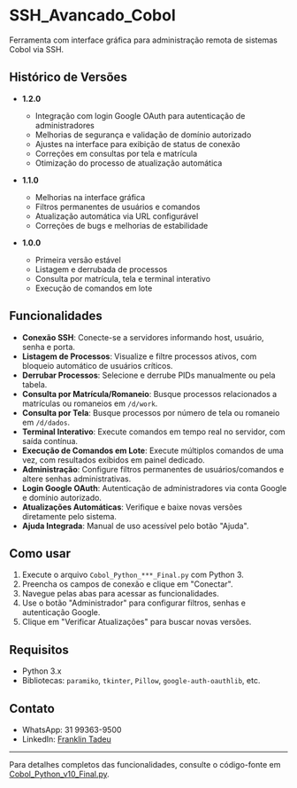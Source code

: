 # SSH_Avancado_Cobol

Ferramenta com interface gráfica para administração remota de sistemas Cobol via SSH.

## Histórico de Versões

- **1.2.0**  
  - Integração com login Google OAuth para autenticação de administradores  
  - Melhorias de segurança e validação de domínio autorizado  
  - Ajustes na interface para exibição de status de conexão  
  - Correções em consultas por tela e matrícula  
  - Otimização do processo de atualização automática

- **1.1.0**  
  - Melhorias na interface gráfica  
  - Filtros permanentes de usuários e comandos  
  - Atualização automática via URL configurável  
  - Correções de bugs e melhorias de estabilidade

- **1.0.0**  
  - Primeira versão estável  
  - Listagem e derrubada de processos  
  - Consulta por matrícula, tela e terminal interativo  
  - Execução de comandos em lote

## Funcionalidades

- **Conexão SSH**: Conecte-se a servidores informando host, usuário, senha e porta.
- **Listagem de Processos**: Visualize e filtre processos ativos, com bloqueio automático de usuários críticos.
- **Derrubar Processos**: Selecione e derrube PIDs manualmente ou pela tabela.
- **Consulta por Matrícula/Romaneio**: Busque processos relacionados a matrículas ou romaneios em `/d/work`.
- **Consulta por Tela**: Busque processos por número de tela ou romaneio em `/d/dados`.
- **Terminal Interativo**: Execute comandos em tempo real no servidor, com saída contínua.
- **Execução de Comandos em Lote**: Execute múltiplos comandos de uma vez, com resultados exibidos em painel dedicado.
- **Administração**: Configure filtros permanentes de usuários/comandos e altere senhas administrativas.
- **Login Google OAuth**: Autenticação de administradores via conta Google e domínio autorizado.
- **Atualizações Automáticas**: Verifique e baixe novas versões diretamente pelo sistema.
- **Ajuda Integrada**: Manual de uso acessível pelo botão "Ajuda".

## Como usar

1. Execute o arquivo `Cobol_Python_***_Final.py` com Python 3.
2. Preencha os campos de conexão e clique em "Conectar".
3. Navegue pelas abas para acessar as funcionalidades.
4. Use o botão "Administrador" para configurar filtros, senhas e autenticação Google.
5. Clique em "Verificar Atualizações" para buscar novas versões.

## Requisitos

- Python 3.x
- Bibliotecas: `paramiko`, `tkinter`, `Pillow`, `google-auth-oauthlib`, etc.

## Contato

- WhatsApp: 31 99363-9500
- LinkedIn: [Franklin Tadeu](https://www.linkedin.com/in/franklintadeu/)

---

Para detalhes completos das funcionalidades, consulte o código-fonte em [Cobol_Python_v10_Final.py](Cobol_Python_v10_Final.py).
